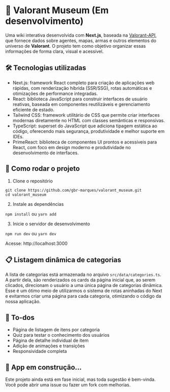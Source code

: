 # 🧠 Valorant Museum (Em desenvolvimento)

Uma wiki interativa desenvolvida com **Next.js**, baseada na <a href="https://valorant-api.com/">Valorant-API</a>, que fornece dados sobre agentes, mapas, armas e outros elementos do universo de **Valorant**. O projeto tem como objetivo organizar essas informações de forma clara, visual e acessível.


## 🛠️ Tecnologias utilizadas

- Next.js: framework React completo para criação de aplicações web rápidas, com renderização híbrida (SSR/SSG), rotas automáticas e otimizações de performance integradas.
- React: biblioteca JavaScript para construir interfaces de usuário reativas, baseada em componentes reutilizáveis e gerenciamento eficiente de estado.
- Tailwind CSS: framework utilitário de CSS que permite criar interfaces modernas diretamente no HTML com classes semânticas e responsivas.
- TypeScript: superset do JavaScript que adiciona tipagem estática ao código, oferecendo mais segurança, produtividade e melhor suporte em IDEs.
- PrimeReact: biblioteca de componentes UI prontos e acessíveis para React, com foco em design moderno e produtividade no desenvolvimento de interfaces.

## 🚀 Como rodar o projeto

1. Clone o repositório

```git clone https://github.com/gbr-marques/valorant_museum.git```\
```cd valorant_museum```

2. Instale as dependências

```npm install``` ou ```yarn add```

3. Inicie o servidor de desenvolvimento

```npm run dev``` ou ```yarn dev```

Acesse: http://localhost:3000

## 📋 Listagem dinâmica de categorias

A lista de categorias está armazenada no arquivo ```src/data/categories.ts```. A partir dela, são renderizados os cards da página inicial que, ao serem clicados, direcionam o usuário a uma única página de categorias dinâmica. Esse é um ótimo meio de utilizarmos o sistema de rotas aninhadas do Next e evitarmos criar uma página para cada categoria, otimizando o código da nossa aplicação.

## 📌 To-dos

- Página de listagem de itens por categoria
- Quiz para testar o conhecimento dos usuários
- Página de detalhe individual de item
- Adição de animações e transições
- Responsividade completa

## 🚧 App em construção...

Este projeto ainda está em fase inicial, mas toda sugestão é bem-vinda.
Você pode abrir uma issue ou fazer um fork com melhorias.